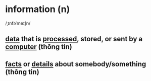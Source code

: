 # information (n)

/ˌɪnfəˈmeɪʃn/

## [data](../d/data-n.md#information-that-is-stored-by-a-computer) that is [processed](../p/process-v.md#process-something---to-perform-a-series-of-operations-on-data-in-a-computer), stored, or sent by a [computer](../c/computer-n.md#an-electronic-machine-that-can-store-organize-and-find-information-do-processes-with-numbers-and-other-data-and-control-other-machines) (thông tin)

## [facts](../f/fact-n.md#a-thing-that-is-known-to-be-true-especially-when-it-can-be-proved) or [details](../d/detail-n.md#the-small-facts-or-features-of-something-when-you-consider-them-all-together-chi-tiết) about somebody/something (thông tin)